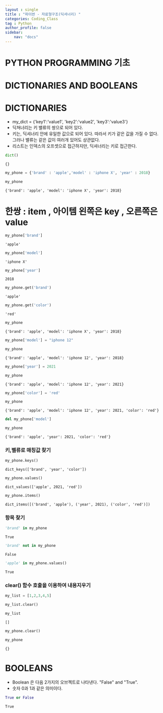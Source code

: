 ```yaml
---
layout : single
title : "파이썬 - 자료형구조(딕셔너리) "
categories: Coding_Class
tag : Python
author_profile: false
sidebar:
    nav: "docs"
---
```

# PYTHON PROGRAMMING 기초
# DICTIONARIES AND BOOLEANS

# DICTIONARIES

- my_dict = {'key1':'value1', 'key2':'value2', 'key3':'value3'}
- 딕쳐너리는 키 밸류의 쌍으로 되어 있다. 
- 키는, 딕셔너리 안에 유일한 값으로 되어 있다. 따라서 키가 같은 값을 가질 수 없다. 그러나 밸류는 같은 값이 여러개 있어도 상관없다.
- 리스트는 인덱스의 오프셋으로 접근하지만, 딕셔너리는 키로 접근한다.


```python
dict()
```




    {}




```python
my_phone = {'brand' : 'apple','model' : 'iphone X', 'year' : 2018}
```


```python
my_phone
```




    {'brand': 'apple', 'model': 'iphone X', 'year': 2018}



# 한쌍 : item , 아이템 왼쪽은 key , 오른쪽은 value 


```python
my_phone['brand']
```




    'apple'




```python
my_phone['model']
```




    'iphone X'




```python
my_phone['year']
```




    2018




```python
my_phone.get('brand')
```




    'apple'




```python
my_phone.get('color')
```




    'red'




```python
my_phone
```




    {'brand': 'apple', 'model': 'iphone X', 'year': 2018}




```python
my_phone['model'] = "iphone 12"
```


```python
my_phone
```




    {'brand': 'apple', 'model': 'iphone 12', 'year': 2018}




```python
my_phone['year'] = 2021
```


```python
my_phone
```




    {'brand': 'apple', 'model': 'iphone 12', 'year': 2021}




```python
my_phone['color'] = 'red'
```


```python
my_phone
```




    {'brand': 'apple', 'model': 'iphone 12', 'year': 2021, 'color': 'red'}




```python
del my_phone['model']
```


```python
my_phone
```




    {'brand': 'apple', 'year': 2021, 'color': 'red'}



### 키,벨류로 매칭값 찾기


```python
my_phone.keys()
```




    dict_keys(['brand', 'year', 'color'])




```python
my_phone.values()
```




    dict_values(['apple', 2021, 'red'])




```python
my_phone.items()
```




    dict_items([('brand', 'apple'), ('year', 2021), ('color', 'red')])



### 항목 찾기


```python
'brand' in my_phone
```




    True




```python
'brand' not in my_phone
```




    False




```python
'apple' in my_phone.values()
```




    True



### clear() 함수 호출을 이용하여 내용지우기


```python
my_list = [1,2,3,4,5]
```


```python
my_list.clear()
```


```python
my_list
```




    []




```python
my_phone.clear()
```


```python
my_phone
```




    {}



# BOOLEANS 
- Boolean 은 다음 2가지의 오브젝트로 나타낸다. "False" and "True". 
- 숫자 0과 1과 같은 의미이다. 



```python
True or False
```




    True


